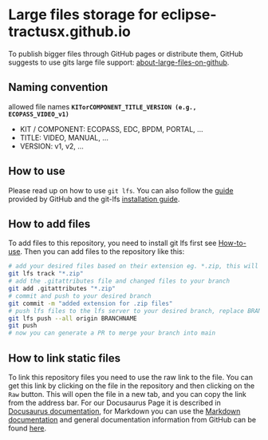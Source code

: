 # Large files storage for eclipse-tractusx.github.io

To publish bigger files through GitHub pages or distribute them, GitHub suggests to use gits large file support: [about-large-files-on-github](https://docs.github.com/en/repositories/working-with-files/managing-large-files/about-large-files-on-github).

## Naming convention

allowed file names **`KITorCOMPONENT_TITLE_VERSION (e.g., ECOPASS_VIDEO_v1)`**

- KIT / COMPONENT: ECOPASS, EDC, BPDM, PORTAL, ...
- TITLE: VIDEO, MANUAL, ...
- VERSION: v1, v2, ...

## How to use

Please read up on how to use `git lfs`. You can also follow the [guide](https://docs.github.com/en/repositories/working-with-files/managing-large-files/installing-git-large-file-storage) provided by GitHub and the git-lfs [installation guide](https://github.com/git-lfs/git-lfs/wiki/Installation).

## How to add files

To add files to this repository, you need to install git lfs first see [How-to-use](#how-to-use). Then you can add files to the repository like this:

```bash
# add your desired files based on their extension eg. *.zip, this will update the .gitattributes file
git lfs track "*.zip"
# add the .gitattributes file and changed files to your branch
git add .gitattributes "*.zip"
# commit and push to your desired branch
git commit -m "added extension for .zip files"
# push lfs files to the lfs server to your desired branch, replace BRANCHNAME with your branch name
git lfs push --all origin BRANCHNAME
git push
# now you can generate a PR to merge your branch into main
```

## How to link static files

To link this repository files you need to use the raw link to the file. You can get this link by clicking on the file in the repository and then clicking on the `Raw` button. This will open the file in a new tab, and you can copy the link from the address bar.
For our Docusaurus Page it is described in [Docusaurus documentation](https://docusaurus.io/docs/static-assets#referencing-your-static-asset), for Markdown you can use the [Markdown documentation](https://www.markdownguide.org/basic-syntax/#link-best-practices) and general documentation information from GitHub can be found [here](https://docs.github.com/en/get-started/writing-on-github/getting-started-with-writing-and-formatting-on-github/basic-writing-and-formatting-syntax#relative-links).
